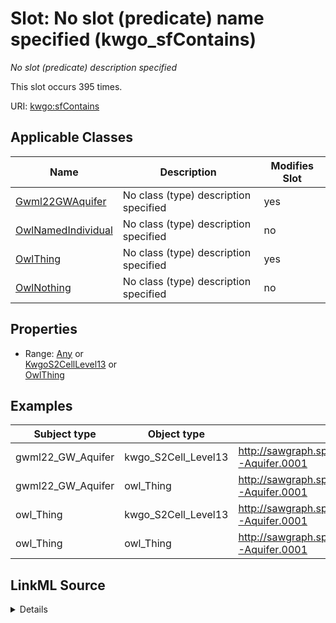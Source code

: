 

# Slot: No slot (predicate) name specified (kwgo_sfContains)


_No slot (predicate) description specified_






This slot occurs 395 times.


URI: [kwgo:sfContains](http://stko-kwg.geog.ucsb.edu/lod/ontology/sfContains)



<!-- no inheritance hierarchy -->





## Applicable Classes

| Name | Description | Modifies Slot |
| --- | --- | --- |
| [Gwml22GWAquifer](../classes/Gwml22GWAquifer.md) | No class (type) description specified |  yes  |
| [OwlNamedIndividual](../classes/OwlNamedIndividual.md) | No class (type) description specified |  no  |
| [OwlThing](../classes/OwlThing.md) | No class (type) description specified |  yes  |
| [OwlNothing](../classes/OwlNothing.md) | No class (type) description specified |  no  |







## Properties

* Range: [Any](../classes/Any.md)&nbsp;or&nbsp;<br />[KwgoS2CellLevel13](../classes/KwgoS2CellLevel13.md)&nbsp;or&nbsp;<br />[OwlThing](../classes/OwlThing.md)






## Examples

| Subject type | Object type | Example subject | Example object | Occurrences |
| --- | --- | --- | --- | --- |
| gwml22_GW_Aquifer | kwgo_S2Cell_Level13 | http://sawgraph.spatialai.org/v1/me_mgs_data#d.MGS-Aquifer.0001 | kwgr:s2.level13.9935675406365491200 | 395 |
| gwml22_GW_Aquifer | owl_Thing | http://sawgraph.spatialai.org/v1/me_mgs_data#d.MGS-Aquifer.0001 | kwgr:s2.level13.9935675406365491200 | 395 |
| owl_Thing | kwgo_S2Cell_Level13 | http://sawgraph.spatialai.org/v1/me_mgs_data#d.MGS-Aquifer.0001 | kwgr:s2.level13.9935675406365491200 | 395 |
| owl_Thing | owl_Thing | http://sawgraph.spatialai.org/v1/me_mgs_data#d.MGS-Aquifer.0001 | kwgr:s2.level13.9935675406365491200 | 395 |




## LinkML Source

<details>

```yaml
name: kwgo_sfContains
annotations:
  count:
    tag: count
    value: 395
description: No slot (predicate) description specified
title: No slot (predicate) name specified
examples:
- object:
    example_object: kwgr:s2.level13.9935675406365491200
    example_object_type: kwgo_S2Cell_Level13
    example_predicate: kwgo:sfContains
    example_subject: http://sawgraph.spatialai.org/v1/me_mgs_data#d.MGS-Aquifer.0001
    example_subject_type: gwml22_GW_Aquifer
- object:
    example_object: kwgr:s2.level13.9935675406365491200
    example_object_type: owl_Thing
    example_predicate: kwgo:sfContains
    example_subject: http://sawgraph.spatialai.org/v1/me_mgs_data#d.MGS-Aquifer.0001
    example_subject_type: gwml22_GW_Aquifer
- object:
    example_object: kwgr:s2.level13.9935675406365491200
    example_object_type: kwgo_S2Cell_Level13
    example_predicate: kwgo:sfContains
    example_subject: http://sawgraph.spatialai.org/v1/me_mgs_data#d.MGS-Aquifer.0001
    example_subject_type: owl_Thing
- object:
    example_object: kwgr:s2.level13.9935675406365491200
    example_object_type: owl_Thing
    example_predicate: kwgo:sfContains
    example_subject: http://sawgraph.spatialai.org/v1/me_mgs_data#d.MGS-Aquifer.0001
    example_subject_type: owl_Thing
from_schema: hydrology-kg
rank: 1000
slot_uri: kwgo:sfContains
alias: kwgo_sfContains
domain_of:
- gwml22_GW_Aquifer
- owl_Thing
range: Any
any_of:
- range: kwgo_S2Cell_Level13
- range: owl_Thing

```
</details>